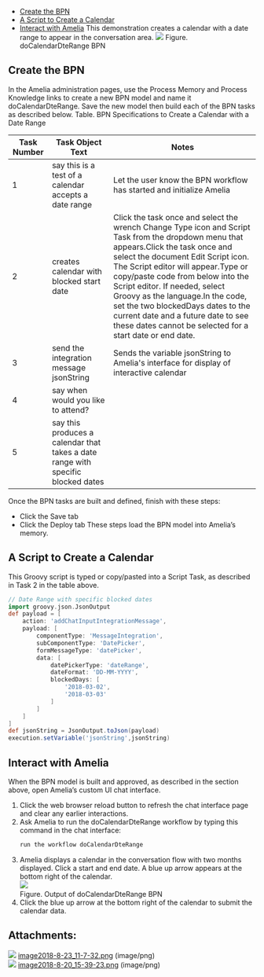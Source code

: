 -   [Create the BPN](#CreateaCalendarwithDateRange-CreatetheBPN)
-   [A Script to Create a Calendar](#CreateaCalendarwithDateRange-AScripttoCreateaCalendar)
-   [Interact with Amelia](#CreateaCalendarwithDateRange-InteractwithAmelia)
This demonstration creates a calendar with a date range to appear in the conversation area.
![](attachments/11939961/11939963.png)
Figure. doCalendarDteRange BPN
## Create the BPN
In the Amelia administration pages, use the Process Memory and Process Knowledge links to create a new BPN model and name it doCalendarDteRange. Save the new model then build each of the BPN tasks as described below.
Table. BPN Specifications to Create a Calendar with a Date Range

| Task Number | Task Object Text | Notes |
| ----|----|----|
| 1 | say this is a test of a calendar accepts a date range | Let the user know the BPN workflow has started and initialize Amelia |
| 2 | creates calendar with blocked start date | Click the task once and select the wrench Change Type icon and Script Task from the dropdown menu that appears.Click the task once and select the document Edit Script icon. The Script editor will appear.Type or copy/paste code from below into the Script editor. If needed, select Groovy as the language.In the code, set the two blockedDays dates to the current date and a future date to see these dates cannot be selected for a start date or end date. |
| 3 | send the integration message jsonString | Sends the variable jsonString to Amelia's interface for display of interactive calendar |
| 4 | say when would you like to attend? |  |
| 5 | say this produces a calendar that takes a date range with specific blocked dates |  |

Once the BPN tasks are built and defined, finish with these steps:
-   Click the Save tab
-   Click the Deploy tab
These steps load the BPN model into Amelia’s memory.
## A Script to Create a Calendar
This Groovy script is typed or copy/pasted into a Script Task, as described in Task 2 in the table above.
``` groovy
// Date Range with specific blocked dates
import groovy.json.JsonOutput
def payload = [
    action: 'addChatInputIntegrationMessage',
    payload: [
        componentType: 'MessageIntegration',
        subComponentType: 'DatePicker',
        formMessageType: 'datePicker',
        data: [
            datePickerType: 'dateRange',
            dateFormat: 'DD-MM-YYYY',
            blockedDays: [
                '2018-03-02',
                '2018-03-03'
            ]
        ]
    ]
]
def jsonString = JsonOutput.toJson(payload)
execution.setVariable('jsonString',jsonString)
```
## Interact with Amelia
When the BPN model is built and approved, as described in the section above, open Amelia’s custom UI chat interface.
1.  Click the web browser reload button to refresh the chat interface page and clear any earlier interactions.
2.  Ask Amelia to run the doCalendarDteRange workflow by typing this command in the chat interface:
    ``` groovy
    run the workflow doCalendarDteRange
    ```
3.  Amelia displays a calendar in the conversation flow with two months displayed. Click a start and end date. A blue up arrow appears at the bottom right of the calendar.  
    ![](attachments/11939961/11939962.png)  
    Figure. Output of doCalendarDteRange BPN  
4.  Click the blue up arrow at the bottom right of the calendar to submit the calendar data.
## Attachments:
![](images/icons/bullet_blue.gif) [image2018-8-23_11-7-32.png](attachments/11939961/11939962.png) (image/png)  
![](images/icons/bullet_blue.gif) [image2018-8-20_15-39-23.png](attachments/11939961/11939963.png) (image/png)  
